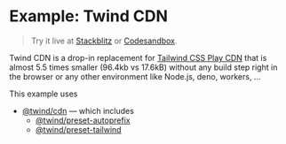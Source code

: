 # Example: Twind CDN

> Try it live at [Stackblitz](https://stackblitz.com/fork/github/tw-in-js/twind/tree/next/examples/using-twind-cdn) or [Codesandbox](https://githubbox.com/tw-in-js/twind/tree/next/examples/using-twind-cdn).

Twind CDN is a drop-in replacement for [Tailwind CSS Play CDN](https://tailwindcss.com/docs/installation/play-cdn) that is almost 5.5 times smaller (96.4kb vs 17.6kB) without any build step right in the browser or any other environment like Node.js, deno, workers, ...

This example uses

- [@twind/cdn](https://github.com/tw-in-js/twind/tree/next/packages/twind) — which includes
  - [@twind/preset-autoprefix](https://github.com/tw-in-js/twind/tree/next/packages/preset-autoprefix)
  - [@twind/preset-tailwind](https://github.com/tw-in-js/twind/tree/next/packages/preset-tailwind)
